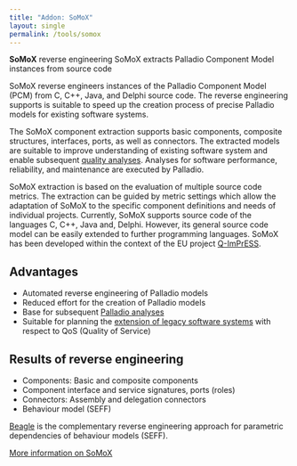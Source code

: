 ```yaml
---
title: "Addon: SoMoX"
layout: single
permalink: /tools/somox 
---
```


**SoMoX** reverse engineering SoMoX extracts Palladio Component Model instances from source code

SoMoX reverse engineers instances of the Palladio Component Model (PCM) from C, C++, Java, and Delphi source code. The reverse engineering supports is suitable to speed up the creation process of precise Palladio models for existing software systems.

The SoMoX component extraction supports basic components, composite structures, interfaces, ports, as well as connectors. The extracted models are suitable to improve understanding of existing software system and enable subsequent [quality analyses](/analysis). Analyses for software performance, reliability, and maintenance are executed by Palladio.

SoMoX extraction is based on the evaluation of multiple source code metrics. The extraction can be guided by metric settings which allow the adaptation of SoMoX to the specific component definitions and needs of individual projects. Currently, SoMoX supports source code of the languages C, C++,  Java and, Delphi. However, its general source code model can be easily extended to further programming languages. SoMoX has been developed within the context of the EU project [Q-ImPrESS](http://www.q-impress.eu/).

## Advantages

- Automated reverse engineering of Palladio models
- Reduced effort for the creation of Palladio models
- Base for subsequent [Palladio analyses](/analysis)
- Suitable for planning the [extension of legacy software systems](/analysis/extension/) with respect to QoS (Quality of Service)

## Results of reverse engineering

- Components: Basic and composite components
- Component interface and service signatures, ports (roles)
- Connectors: Assembly and delegation connectors
- Behaviour model (SEFF)

[Beagle](http://sdqweb.ipd.kit.edu/wiki/Beagle) is the complementary reverse engineering approach for parametric dependencies of behaviour models (SEFF).

[More information on SoMoX](https://sdqweb.ipd.kit.edu/wiki/SoMoX)
